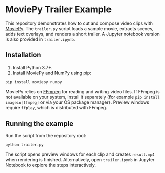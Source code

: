 # MoviePy Trailer Example

This repository demonstrates how to cut and compose video clips with [MoviePy](https://zulko.github.io/moviepy/).
The `trailer.py` script loads a sample movie, extracts scenes, adds text overlays, and renders a short trailer.
A Jupyter notebook version is also provided in `trailer.ipynb`.

## Installation

1. Install Python 3.7+.
2. Install MoviePy and NumPy using pip:

```bash
pip install moviepy numpy
```

MoviePy relies on [FFmpeg](https://ffmpeg.org/) for reading and writing video files.
If FFmpeg is not available on your system, install it separately (for example `pip install imageio[ffmpeg]` or via your OS package manager).
Preview windows require `ffplay`, which is distributed with FFmpeg.

## Running the example

Run the script from the repository root:

```bash
python trailer.py
```

The script opens preview windows for each clip and creates `result.mp4` when rendering is finished.
Alternatively, open `trailer.ipynb` in Jupyter Notebook to explore the steps interactively.

